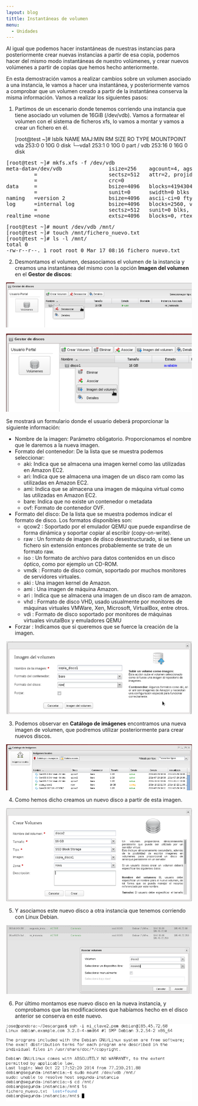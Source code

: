 ```yaml
---
layout: blog
tittle: Instantáneas de volumen
menu:
  - Unidades
---
```


Al igual que podemos hacer instantáneas de nuestras instancias para
posteriormente crear nuevas instancias a partir de esa copia, podemos
hacer del mismo modo instantáneas de nuestro volúmenes, y crear nuevos
volúmenes a partir de copias que hemos hecho anteriormente.

En esta demostración vamos a realizar cambios sobre un volumen
asociado a una instancia, le vamos a hacer una instantánea, y
posteriormente vamos a comprobar que un volumen creado a partir de la
instantánea conserva la misma información. Vamos a realizar los
siguientes pasos: 

1. Partimos de un escenario donde tenemos corriendo una instancia
que tiene asociado un volumen de 16GiB (/dev/vdb). Vamos a formatear
el volumen con el sistema de ficheros xfs, lo vamos a montar y vamos a
crear un fichero en él.

    [root@test ~]# lsblk
    NAME   MAJ:MIN RM SIZE RO TYPE MOUNTPOINT
    vda    253:0    0  10G  0 disk 
    └─vda1 253:1    0  10G  0 part /
    vdb    253:16   0  16G  0 disk

<pre>
[root@test ~]# mkfs.xfs -f /dev/vdb
meta-data=/dev/vdb               isize=256    agcount=4, agsize=1048576 blks
         =                       sectsz=512   attr=2, projid32bit=1
         =                       crc=0
data     =                       bsize=4096   blocks=4194304, imaxpct=25
         =                       sunit=0      swidth=0 blks
naming   =version 2              bsize=4096   ascii-ci=0 ftype=0
log      =internal log           bsize=4096   blocks=2560, version=2
         =                       sectsz=512   sunit=0 blks, lazy-count=1
realtime =none                   extsz=4096   blocks=0, rtextents=0
</pre>


<pre>
[root@test ~]# mount /dev/vdb /mnt/
[root@test ~]# touch /mnt/fichero_nuevo.txt
[root@test ~]# ls -l /mnt/
total 0
-rw-r--r--. 1 root root 0 Mar 17 08:16 fichero_nuevo.txt
</pre>

2. Desmontamos el volumen, desasociamos el volumen de la instancia y
creamos una instantánea del mismo con la opción **Imagen del volumen**
en el **Gestor de discos**: 


![volumen](img/demo3_3.png) 


![volumen](img/demo3_4.png)


Se mostrará un formulario donde el usuario deberá proporcionar la
siguiente información:

  * Nombre de la imagen: Parámetro obligatorio. Proporcionamos el
  nombre que le daremos a la nueva imagen.
  * Formato del contenedor: De la lista que se muestra podemos
  seleccionar:
    * aki: Indica que se almacena una imagen kernel como las
    utilizadas en Amazon EC2.
    * ari: Indica que se almacena una imagen de un disco ram como las
    utilizadas en Amazon EC2.
    * ami: Indica que se almacena una imagen de máquina virtual como
    las utilizadas en Amazon EC2.
    * bare: Indica que no existe un contenedor o metadata
    * ovf: Formato de contenedor OVF.
  * Formato del disco: De la lista que se muestra podemos indicar el
  formato de disco. Los formatos disponibles son:
    * qcow2 : Soportado por el emulador QEMU que puede expandirse de
  forma dinámica y soportar copiar al escribir (copy-on-write). 
    * raw : Un formato de imagen de disco desestructurado, si se tiene
    un fichero sin extensión entonces probablemente se trate de un
    formato raw.
    * iso : Un formato de archivo para datos contenidos en un disco
    óptico, como por ejemplo un CD-ROM.
    * vmdk : Formato de disco común, soportado por muchos monitores de
    servidores virtuales. 
    * aki : Una imagen kernel de Amazon.
    * ami : Una imagen de máquina Amazon.
    * ari : Indica que se almacena una imagen de un disco ram de amazon.
    * vhd : Formato de disco VHD, usado usualmente por monitores de
    máquinas virtuales VMWare, Xen, Microsoft, VirtualBox, entre otros. 
    * vdi : Formato de disco soportado por monitores de máquinas
    virtuales virutalBox y emuladores QEMU 
  * Forzar : Indicamos que si queremos que se fuerce la creación de la imagen.


![volumen](img/demo3_5.png)


3. Podemos observar en **Catálogo de imágenes** encontramos una nueva imagen de volumen, que podremos utilizar posteriormente para crear nuevos discos.


![volumen](img/demo3_6.png)


4. Como hemos dicho creamos un nuevo disco a partir de esta imagen.


![volumen](img/demo3_7.png)


5. Y asociamos este nuevo disco a otra instancia que tenemos corriendo con Linux Debian.


![volumen](img/demo3_8.png)


6. Por último montamos ese nuevo disco en la nueva instancia, y comprobamos que las modificaciones que habíamos hecho en el disco anterior se conserva en este nuevo.


![volumen](img/demo3_9.png)